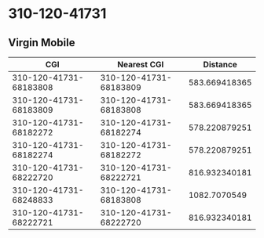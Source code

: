 # 310-120-41731
## Virgin Mobile


| CGI | Nearest CGI | Distance |
|-----|-------------|----------|
| 310-120-41731-68183808 | 310-120-41731-68183809 | 583.669418365 |
| 310-120-41731-68183809 | 310-120-41731-68183808 | 583.669418365 |
| 310-120-41731-68182272 | 310-120-41731-68182274 | 578.220879251 |
| 310-120-41731-68182274 | 310-120-41731-68182272 | 578.220879251 |
| 310-120-41731-68222720 | 310-120-41731-68222721 | 816.932340181 |
| 310-120-41731-68248833 | 310-120-41731-68183808 | 1082.7070549 |
| 310-120-41731-68222721 | 310-120-41731-68222720 | 816.932340181 |
